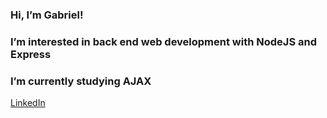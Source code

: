 ### Hi, I’m Gabriel!
### I’m interested in back end web development with NodeJS and Express
### I’m currently studying AJAX
<a href="https://www.linkedin.com/in/gabriel-costa-chaves-158aab207">LinkedIn</a>
